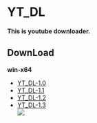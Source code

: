 # YT_DL
**This is youtube downloader.**
## DownLoad  
**win-x64**
* [YT_DL-1.0](https://github.com/Redeyes65987/YT_DL/raw/main/winx64%20YT_DL-1.0.7z)
* [YT_DL-1.1](https://github.com/Redeyes65987/YT_DL/raw/main/winx64%20YT_DL-1.1.7z)
* [YT_DL-1.2](https://github.com/Redeyes65987/YT_DL/raw/main/winx64%20YT_DL-1.2.7z)
* [YT_DL-1.3](https://github.com/Redeyes65987/YT_DL/raw/main/winx64%20YT_DL-1.3.7z)  
![](https://github.com/Redeyes65987/YT_DL/raw/main/icon.ico)
